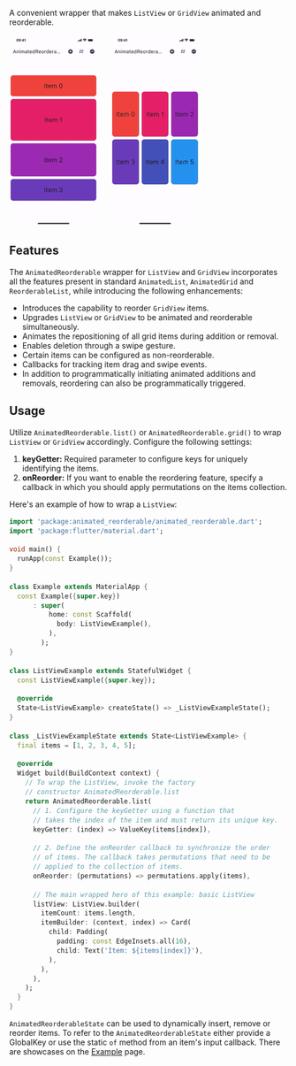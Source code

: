 A convenient wrapper that makes `ListView` or `GridView` animated and reorderable.

<p>
  <img src="https://github.com/igorkurilenko/animated_reorderable/blob/main/assets/animated_reorderable_list.gif?raw=true"
    alt="An animated image of the animated and reorderable ListView" width="160"/>
  &nbsp;&nbsp;&nbsp;&nbsp;
  <img src="https://github.com/igorkurilenko/animated_reorderable/blob/main/assets/animated_reorderable_grid.gif?raw=true"
   alt="An animated image of the animated and reorderable GridView" width="160"/>
</p>

## Features

The `AnimatedReorderable` wrapper for `ListView` and `GridView` incorporates all the features present in standard `AnimatedList`, `AnimatedGrid` and `ReorderableList`, while introducing the following enhancements:

- Introduces the capability to reorder `GridView` items.
- Upgrades `ListView` or `GridView` to be animated and reorderable simultaneously.
- Animates the repositioning of all grid items during addition or removal.
- Enables deletion through a swipe gesture.
- Certain items can be configured as non-reorderable.
- Callbacks for tracking item drag and swipe events.
- In addition to programmatically initiating animated additions and removals, reordering can also be programmatically triggered.

## Usage

Utilize `AnimatedReorderable.list()` or `AnimatedReorderable.grid()` to wrap `ListView` or `GridView` accordingly. Configure the following settings:

1. **keyGetter:** Required parameter to configure keys for uniquely identifying the items.
3. **onReorder:** If you want to enable the reordering feature, specify a callback in which you should apply permutations on the items collection.

Here's an example of how to wrap a `ListView`:

```dart
import 'package:animated_reorderable/animated_reorderable.dart';
import 'package:flutter/material.dart';

void main() {
  runApp(const Example());
}

class Example extends MaterialApp {
  const Example({super.key})
      : super(
          home: const Scaffold(
            body: ListViewExample(),
          ),
        );
}

class ListViewExample extends StatefulWidget {
  const ListViewExample({super.key});

  @override
  State<ListViewExample> createState() => _ListViewExampleState();
}

class _ListViewExampleState extends State<ListViewExample> {
  final items = [1, 2, 3, 4, 5];

  @override
  Widget build(BuildContext context) {
    // To wrap the ListView, invoke the factory
    // constructor AnimatedReorderable.list
    return AnimatedReorderable.list(
      // 1. Configure the keyGetter using a function that
      // takes the index of the item and must return its unique key.
      keyGetter: (index) => ValueKey(items[index]),

      // 2. Define the onReorder callback to synchronize the order
      // of items. The callback takes permutations that need to be
      // applied to the collection of items.
      onReorder: (permutations) => permutations.apply(items),

      // The main wrapped hero of this example: basic ListView
      listView: ListView.builder(
        itemCount: items.length,
        itemBuilder: (context, index) => Card(
          child: Padding(
            padding: const EdgeInsets.all(16),
            child: Text('Item: ${items[index]}'),
          ),
        ),
      ),
    );
  }
}
```

`AnimatedReorderableState` can be used to dynamically insert, remove or reorder items. To refer to the `AnimatedReorderableState` either provide a GlobalKey or use the static `of` method from an item's input callback. There are showcases on the [Example](https://pub.dev/packages/animated_reorderable/example) page.